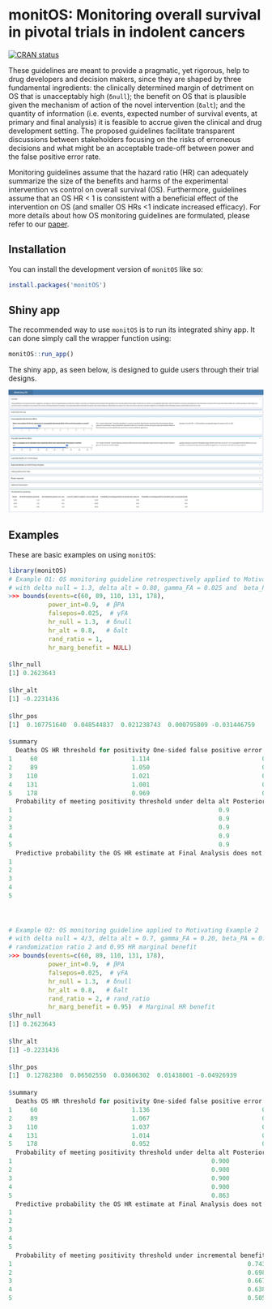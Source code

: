 # monitOS: Monitoring overall survival in pivotal trials in indolent cancers

<!-- badges: start -->

[![CRAN status](https://www.r-pkg.org/badges/version/monitOS)](https://CRAN.R-project.org/package=monitOS)

<!-- badges: end -->

These guidelines are meant to provide a pragmatic, yet rigorous, help to drug developers and decision makers, since they are shaped by three fundamental ingredients: the clinically determined margin of detriment on OS that is unacceptably high (`δnull`); the benefit on OS that is plausible given the mechanism of action of the novel intervention (`δalt`); and the quantity of information (i.e. events, expected number of survival events, at primary and final analysis) it is feasible to accrue given the clinical and drug development setting. The proposed guidelines facilitate transparent discussions between stakeholders focusing on the risks of erroneous decisions and what might be an acceptable trade-off between power and the false positive error rate.

Monitoring guidelines assume that the hazard ratio (HR) can adequately summarize the size of the benefits and harms of the experimental intervention vs control on overall survival (OS). Furthermore, guidelines assume that an OS HR \< 1 is consistent with a beneficial effect of the intervention on OS (and smaller OS HRs \<1 indicate increased efficacy). For more details about how OS monitoring guidelines are formulated, please refer to our [paper](https://arxiv.org/abs/2310.20658).

## Installation

You can install the development version of `monitOS` like so:

``` r
install.packages('monitOS')
```

## Shiny app

The recommended way to use `monitOS` is to run its integrated shiny app. It can done simply call the wrapper function using:

``` r
monitOS::run_app()
```

The shiny app, as seen below, is designed to guide users through their trial designs.

![](man/figures/shiny.png)

## Examples

These are basic examples on using `monitOS`:

``` r
library(monitOS)
# Example 01: OS monitoring guideline retrospectively applied to Motivating Example 1
# with delta null = 1.3, delta alt = 0.80, gamma_FA = 0.025 and  beta_PA = 0.10.
>>> bounds(events=c(60, 89, 110, 131, 178),
           power_int=0.9,  # βPA
           falsepos=0.025,  # γFA
           hr_null = 1.3,  # δnull
           hr_alt = 0.8,   # δalt
           rand_ratio = 1,
           hr_marg_benefit = NULL)

$lhr_null
[1] 0.2623643

$lhr_alt
[1] -0.2231436

$lhr_pos
[1]  0.107751640  0.048544837  0.021238743  0.000795809 -0.031446759

$summary
  Deaths OS HR threshold for positivity One-sided false positive error rate Level of 2-sided CI needed to rule out delta null
1     60                          1.114                               0.275                                                45
2     89                          1.050                               0.157                                                69
3    110                          1.021                               0.103                                                79
4    131                          1.001                               0.067                                                87
5    178                          0.969                               0.025                                                95
  Probability of meeting positivity threshold under delta alt Posterior probability the true OS HR exceeds delta null given the data
1                                                         0.9                                                                  0.275
2                                                         0.9                                                                  0.157
3                                                         0.9                                                                  0.103
4                                                         0.9                                                                  0.067
5                                                         0.9                                                                  0.025
  Predictive probability the OS HR estimate at Final Analysis does not exceed the positivity threshold
1                                                                                               25.394
2                                                                                               29.681
3                                                                                               32.744
4                                                                                               35.977
5                                                                                                   NA



# Example 02: OS monitoring guideline applied to Motivating Example 2
# with delta null = 4/3, delta alt = 0.7, gamma_FA = 0.20, beta_PA = 0.1, 
# randomization ratio 2 and 0.95 HR marginal benefit
>>> bounds(events=c(60, 89, 110, 131, 178),
           power_int=0.9,  # βPA
           falsepos=0.025,  # γFA
           hr_null = 1.3,  # δnull
           hr_alt = 0.8,   # δalt
           rand_ratio = 2, # rand_ratio
           hr_marg_benefit = 0.95)  # Marginal HR benefit
$lhr_null
[1] 0.2623643

$lhr_alt
[1] -0.2231436

$lhr_pos
[1]  0.12782380  0.06502550  0.03606302  0.01438001 -0.04926939

$summary
  Deaths OS HR threshold for positivity One-sided false positive error rate Level of 2-sided CI needed to rule out delta null
1     60                          1.136                               0.312                                                38
2     89                          1.067                               0.190                                                62
3    110                          1.037                               0.132                                                74
4    131                          1.014                               0.090                                                82
5    178                          0.952                               0.025                                                95
  Probability of meeting positivity threshold under delta alt Posterior probability the true OS HR exceeds delta null given the data
1                                                       0.900                                                                  0.301
2                                                       0.900                                                                  0.176
3                                                       0.900                                                                  0.118
4                                                       0.900                                                                  0.078
5                                                       0.863                                                                  0.019
  Predictive probability the OS HR estimate at Final Analysis does not exceed the positivity threshold
1                                                                                               19.978
2                                                                                               22.290
3                                                                                               23.453
4                                                                                               23.921
5                                                                                                   NA
  Probability of meeting positivity threshold under incremental benefit
1                                                                 0.743
2                                                                 0.698
3                                                                 0.667
4                                                                 0.638
5                                                                 0.505
```
